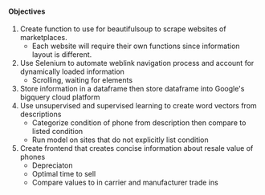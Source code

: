 #### Objectives

1. Create function to use for beautifulsoup to scrape websites of marketplaces. 
    - Each website will require their own functions since information layout is different.
2. Use Selenium to automate weblink navigation process and account for dynamically loaded information
    - Scrolling, waiting for elements
3. Store information in a dataframe then store dataframe into Google's bigquery cloud platform
4. Use unsupervised and supervised learning to create word vectors from descriptions
    - Categorize condition of phone from description then compare to listed condition
    - Run model on sites that do not explicitly list condition
5. Create frontend that creates concise information about resale value of phones
    - Depreciaton
    - Optimal time to sell
    - Compare values to in carrier and manufacturer trade ins

